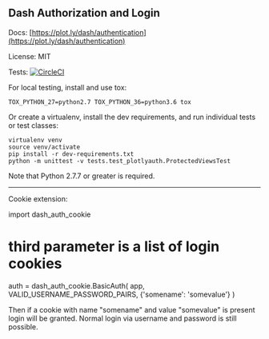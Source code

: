 ## Dash Authorization and Login

Docs: [https://plot.ly/dash/authentication](https://plot.ly/dash/authentication)

License: MIT

Tests: [![CircleCI](https://circleci.com/gh/plotly/dash-auth.svg?style=svg)](https://circleci.com/gh/plotly/dash-auth)

For local testing, install and use tox:

```
TOX_PYTHON_27=python2.7 TOX_PYTHON_36=python3.6 tox
```

Or create a virtualenv, install the dev requirements, and run individual
tests or test classes:

```
virtualenv venv
source venv/activate
pip install -r dev-requirements.txt
python -m unittest -v tests.test_plotlyauth.ProtectedViewsTest
```

Note that Python 2.7.7 or greater is required.

----------------------------------------------------------------------------------------------------
Cookie extension:

import dash_auth_cookie

# third parameter is a list of login cookies
auth = dash_auth_cookie.BasicAuth(
        app,
        VALID_USERNAME_PASSWORD_PAIRS,
        {'somename': 'somevalue'}
 )

Then if a cookie with name "somename" and value "somevalue" is present login will be granted. Normal login via username and password is still possible.
